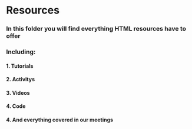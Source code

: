 # Resources

### In this folder you will find everything HTML resources have to offer

### Including:
#### 1. Tutorials
#### 2. Activitys
#### 3. Videos
#### 4. Code
#### 4. And everything covered in our meetings
